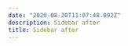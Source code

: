 ```yaml
---
date: "2020-08-20T11:07:48.092Z"
description: Sidebar after
title: Sidebar after
---
```


<center>
<!-- Place this tag where you want the button to render. -->
<!-- <a class="github-button" href="https://github.com/vjeantet/hugo-theme-docport/archive/master.zip" data-icon="octicon-cloud-download" aria-label="Download vjeantet/hugo-theme-docport on GitHub">Download</a> -->
<!-- Place this tag where you want the button to render. -->
<!-- <a class="github-button" href="https://github.com/vjeantet/hugo-theme-docport" data-icon="octicon-star" data-show-count="false" aria-label="Star vjeantet/hugo-theme-docport on GitHub">Star</a> -->
<!-- Place this tag where you want the button to render. -->
<!-- <a class="github-button" href="https://github.com/vjeantet/hugo-theme-docport/fork" data-icon="octicon-repo-forked" data-show-count="true" aria-label="Fork vjeantet/hugo-theme-docport on GitHub">Fork</a> -->
</center>
<!-- Place this tag in your head or just before your close body tag. -->
<!-- <script async defer src="https://buttons.github.io/buttons.js"></script> -->
